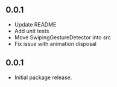 ## 0.0.1

- Update README
- Add unit tests
- Move SwipingGestureDetector into src
- Fix issue with animation disposal

## 0.0.1

- Initial package release.